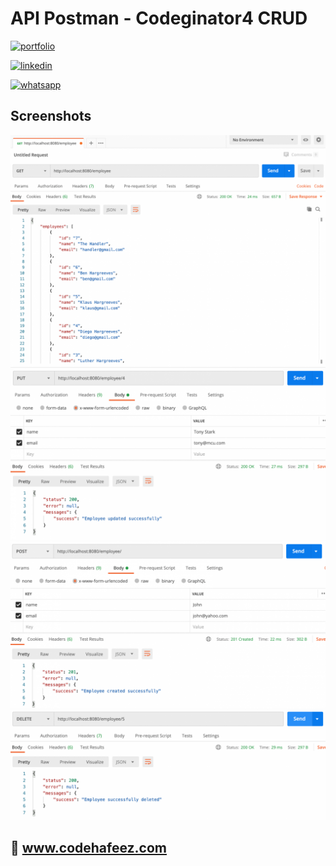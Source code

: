 # API Postman - Codeginator4 CRUD

[![portfolio](https://img.shields.io/badge/my_portfolio-000?style=for-the-badge&logo=ko-fi&logoColor=white)](https://www.codehafeez.com/)

[![linkedin](https://img.shields.io/badge/linkedin-0A66C2?style=for-the-badge&logo=linkedin&logoColor=white)](https://www.linkedin.com/in/codehafeez/)

[![whatsapp](https://img.shields.io/badge/whatsapp-GREEN?style=for-the-badge&logo=whatsapp&logoColor=white)](https://api.whatsapp.com/send?phone=923123349398)


## Screenshots
![](https://raw.githubusercontent.com/codehafeez/api-codeginator4-crud/main/Screenshots/Output-01.png)
![](https://raw.githubusercontent.com/codehafeez/api-codeginator4-crud/main/Screenshots/Output-03.png)
![](https://raw.githubusercontent.com/codehafeez/api-codeginator4-crud/main/Screenshots/Output-04.png)
![](https://raw.githubusercontent.com/codehafeez/api-codeginator4-crud/main/Screenshots/Output-05.png)


## 🔗 www.codehafeez.com
